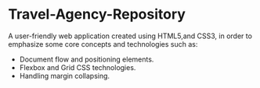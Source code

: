# Travel-Agency-Repository
A user-friendly web application created using HTML5,and CSS3, in order to emphasize some core concepts and technologies such as:
- Document flow and positioning elements.
- Flexbox and Grid CSS technologies.
- Handling margin collapsing.

